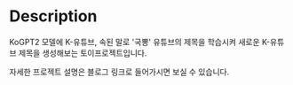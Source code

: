 # Description

KoGPT2 모델에 K-유튜브, 속된 말로 '국뽕' 유튜브의 제목을 학습시켜 새로운 K-유튜브 제목을 생성해보는 토이프로젝트입니다.

자세한 프로젝트 설명은 블로그 링크로 들어가시면 보실 수 있습니다.